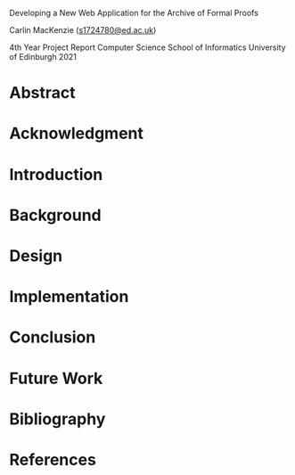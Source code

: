 Developing a New Web Application for the Archive of Formal Proofs

Carlin MacKenzie (s1724780@ed.ac.uk)

4th Year Project Report
Computer Science
School of Informatics
University of Edinburgh
2021

# Abstract

# Acknowledgment

# Introduction

# Background

# Design

# Implementation

# Conclusion

# Future Work

# Bibliography

# References